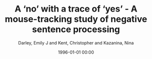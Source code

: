 ---
layout: post
title: A ‘no’ with a trace of ‘yes’ - A mouse-tracking study of negative sentence processing

date: 1996-01-01 00:00
author: Darley, Emily J and Kent, Christopher and Kazanina, Nina
tags: ["mouse-tracking","negation","prediction","sentence processing"]
journal: Cognition

link: https://doi.org/10.1016/j.cognition.2019.104084

year: 2020
---